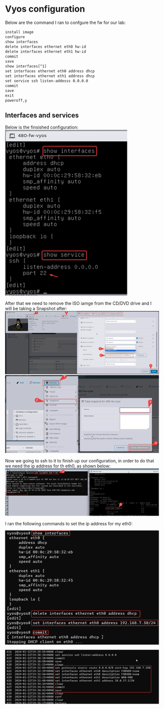 # Vyos configuration

Below are the command I ran to confgure the fw for our lab:
```
install image
configure
show interfaces
delete interfaces ethernet eth0 hw-id
delete interfaces ethernet eth1 hw-id
commit
save
show interfaces[^1]
set interfaces ethernet eth0 address dhcp
set interfaces ethernet eth1 address dhcp
set service ssh listen-addesss 0.0.0.0
commit
save
exit
poweroff,y
```

## Interfaces and services
Below is the finsished configuration:
![1.png](./images/1.png)

After that we need to remove the ISO  iamge from the CD/DVD drive and I will be taking a Snapshot after: 
![2.png](./images/2.png)
![3.png](./images/3.png)

Now we going to ssh to it to finish up our configuration, in order to do that we need the ip address for th eth0, as shown below:
![4.png](./images/4.png)

I ran the following commands to set the ip address for my eth0:
<!--
    show interfaces
    delete interfaces ethernet eth0 address dhcp
    set interfaces ethernet eth0 address 192.168.7.61/24
    commit
    save
-->
![5.png](./images/5.png)
<!--
    set protocols static route 0.0.0.0/0 next-hop 192.168.7.250[^1]
    set interfaces ethernet eth0 description CYBERLAB
    set interfaces ethernet eth1 description 480-WAN
    set interfaces ethernet eth1 address 10.0.17.2/24
-->

![6.png](./images/6.png)














[^1]: 
[^1]: 
[^1]: 
